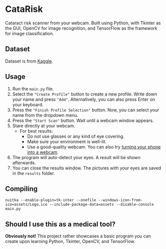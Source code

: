 ﻿# CataRisk

Cataract risk scanner from your webcam. Built using Python, with Tkinter as the GUI, OpenCV for image recognition, and TensorFlow as the framework for image classification.

## Dataset

Dataset is from <a href="https://www.kaggle.com/datasets/nandanp6/cataract-image-dataset"> Kaggle</a>.

## Usage

1) Run the `main.py` file.
2) Select the `"Create Profile"` button to create a new profile. Write down your name and press `"Add"`. Alternatively, you can also press Enter on your keyboard.
3) Press the `"Finish Profile Selection"` button. Now, you can select your name from the dropdown menu.
4) Press the `"Start Scan"` button. Wait until a webcam window appears.
5) Stare directly at your webcam.
    * For best results:
        * Do not use glasses or any kind of eye covering.
        * Make sure your environment is well-lit.
        * Use a good-quality webcam. You can also try <a href="https://www.wired.com/story/use-your-phone-as-webcam/"> turning your phone into a webcam</a>.
6) The program will auto-detect your eyes. A result will be shown afterwards.
7) You can close the results window. The pictures with your eyes are saved in the `results` folder.

## Compiling

`nuitka --enable-plugin=tk-inter --onefile --windows-icon-from-ico=assets/Logo.ico --include-package-data=assets --disable-console main.py`

## Should I use this as a medical tool?

<b>Obviously not!</b> This project rather showcases a basic program you can create upon learning Python, Tkinter, OpenCV, and TensorFlow.
